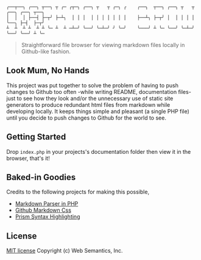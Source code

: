 ```
╭──┬──╮ ╭──╮ ┬──╮ ┬ ╭─ ╭┬─╮ ╭──╮ ┬   ┬ ╭─╮ ╭    ╭──╮  ┬──╮ ╭──╮ ┬   ┬ ╭──╮ ╭──╮ ┬──╮
│  │  │ ├──┤ ├─┬╯ ├─┴╮  │ │ │  │ │ │ │ │ │ │    ├──┴╮ ├─┬╯ │  │ │ │ │ ╰──╮ ├─┤  ├─┬╯
┴  ┴  ┴ ┴  ┴ ┴ ╰─ ┴  ┴ ─┴─╯ ╰──╯ ╰─┴─╯ ╯ ╰─╯    ╰───╯ ┴ ╰─ ╰──╯ ╰─┴─╯ ╰──╯ ╰──╯ ┴ ╰─
```
> Straightforward file browser for viewing markdown files locally in Github-like fashion.

## Look Mum, No Hands

This project was put together to solve the problem of having to push changes to Github too often -while writing README, documentation files- just to see how they look and/or the unnecessary use of static site generators to produce redundant html files from markdown while developing locally. It keeps things simple and pleasant (a single PHP file) until you decide to push changes to Github for the world to see.

## Getting Started

Drop `index.php` in your projects's documentation folder then view it in the browser, that's it!

## Baked-in Goodies

Credits to the following projects for making this possible,

- [Markdown Parser in PHP](https://github.com/erusev/parsedown)
- [Github Markdown Css](https://github.com/sindresorhus/github-markdown-css)
- [Prism Syntax Highlighting](https://github.com/PrismJS/prism)

## License

[MIT license](http://opensource.org/licenses/mit-license.php) Copyright (c) Web Semantics, Inc.